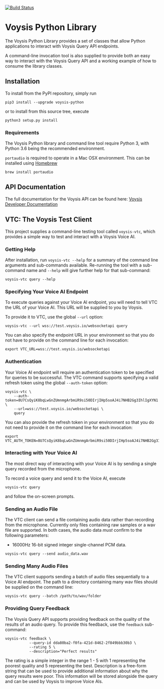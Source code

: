 [![Build Status](https://travis-ci.org/voysis/voysis-python.svg?branch=master)](https://travis-ci.org/voysis/voysis-python)

# Voysis Python Library

The Voysis Python Library provides a set of classes that allow Python
applications to interact with Voysis Query API endpoints.

A command-line invocation tool is also supplied to provide both an
easy way to interact with the Voysis Query API and a working example
of how to consume the library classes.

## Installation

To install from the PyPI repository, simply run

```
pip3 install --upgrade voysis-python
```

or to install from this source tree, execute

```
python3 setup.py install
```

### Requirements

The Voysis Python library and command line tool require Python 3, with
Python 3.6 being the recommended environment.

`portaudio` is required to operate in a Mac OSX environment. This can
be installed using [Homebrew](https://brew.sh)

```
brew install portaudio 
```

## API Documentation

The full documentation for the Voysis API can be found here:
[Voysis Developer Documentation](https://developers.voysis.com/docs)

## VTC: The Voysis Test Client

This project supplies a command-line testing tool called `voysis-vtc`, which
provides a simple way to test and interact with a Voysis Voice AI.


### Getting Help

After installation, run `voysis-vtc --help` for a summary of the command line
arguments and sub-commands available. Re-running the tool with a sub-command
name and `--help` will give further help for that sub-command:

```
voysis-vtc query --help
```

### Specifying Your Voice AI Endpoint

To execute queries against your Voice AI endpoint, you will need to tell
VTC the URL of your Voice AI. This URL will be supplied to you by Voysis.

To provide it to VTC, use the global `--url` option:

```
voysis-vtc --url wss://test.voysis.io/websocketapi query
```

You can also specify the endpoint URL in your environment so that you
do not have to provide on the command line for each invocation:

```
export VTC_URL=wss://test.voysis.io/websocketapi
```

### Authentication

Your Voice AI endpoint will require an authentication token to be
specified for queries to be successful. The VTC command supports
specifying a valid refresh token using the global `--auth-token` option:

```
voysis-vtc \
    --auth-token=8U7CsQyiK8bqLwGnZUmnmgArbmiR9si50DIrjIHp5soAJ4i7NHB2Gg3IhlIgXYN1 \
    --url=wss://test.voysis.io/websocketapi \
    query
```

You can also provide the refresh token in your environment so that you do not
need to provide it on the command line for each invocation:

```
export VTC_AUTH_TOKEN=8U7CsQyiK8bqLwGnZUmnmgArbmiR9si50DIrjIHp5soAJ4i7NHB2Gg3IhlIgXYN1
```

### Interacting with Your Voice AI

The most direct way of interacting with your Voice AI is by sending a single
query recorded from the microphone.

To record a voice query and send it to the Voice AI, execute

```
voysis-vtc query
```

and follow the on-screen prompts.

### Sending an Audio File

The VTC client can send a file containing audio data rather than recording
from the microphone. Currently only files containing raw samples or a wav
file are supported. In both cases, the audio data _must_ confirm to the
following parameters:

 * 16000Hz 16-bit signed integer single-channel PCM data.

```
voysis-vtc query --send audio_data.wav
```

### Sending Many Audio Files

The VTC client supports sending a batch of audio files sequentially to
a Voice AI endpoint. The path to a directory containing many wav files
should be supplied on the command line:

```
voysis-vtc query --batch /path/to/wav/folder
``` 

### Providing Query Feedback

The Voysis Query API supports providing feedback on the quality of the
results of an audio query. To provide this feedback, use the `feedback`
sub-command:

```
voysis-vtc feedback \
           --query-id dda80ba2-f0fa-421d-8462-2f849bbb30b3 \
           --rating 5 \
           --description="Perfect results"
```

The rating is a simple integer in the range 1 - 5 with 1 representing the
poorest quality and 5 representing the best. Description is a free-form
string that can be used to provide additional information about why the
query results were poor. This information will be stored alongside the
query and can be used by Voysis to improve Voice AIs.
